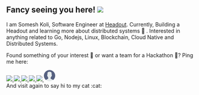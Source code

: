 
## Fancy seeing you here! <img src="https://github.com/someshkoli/someshkoli/blob/master/resources/wave.gif" width="30px">

I am Somesh Koli, Software Engineer at [Headout](https://headout.com/). Currently, Building a Headout and learning more about distributed systems :seedling: . Interested in anything related to Go, Nodejs, Linux, Blockchain, Cloud Native and Distributed Systems.

Found something of your interest :mag_right: or want a team for a Hackathon :hammer:? Ping me here:


<div>
<a href="https://www.facebook.com/Somesh.m.koli">
<img src="https://github.com/someshkoli/someshkoli/blob/master/resources/facebook.svg" width="30px" >
</a>
<a href="https://www.linkedin.com/in/somesh-koli">
<img src="https://github.com/someshkoli/someshkoli/blob/master/resources/linkedin.svg" width="30px" >
</a>
<a href="https://www.t.me/wolfxflow">
<img src="https://github.com/someshkoli/someshkoli/blob/master/resources/telegram.svg" width="30px" >
</a>
<a href="https://twitter.com/kolisomesh1">
<img src="https://github.com/someshkoli/someshkoli/blob/master/resources/twitter.svg" width="30px" >
</a>
<a href="mailto: kolisomesh27@gmail.com">
<img src="https://github.com/someshkoli/someshkoli/blob/master/resources/gmail.svg" width="30px" >
</a>
<a href="https://someshkoli.me/resume.pdf">
<img src="https://github.com/someshkoli/someshkoli/blob/master/resources/user.svg" width="30px" >
</a>
</div>
And visit again to say hi to my cat :cat:

